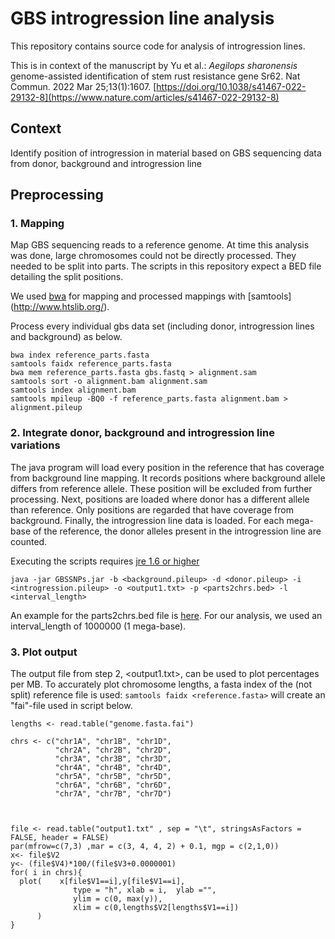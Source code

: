 # GBS introgression line analysis

This repository contains source code for analysis of introgression lines. 

This is in context of the manuscript by Yu et al.: *Aegilops sharonensis* genome-assisted identification of stem rust resistance gene Sr62. 
Nat Commun. 2022 Mar 25;13(1):1607. [https://doi.org/10.1038/s41467-022-29132-8](https://www.nature.com/articles/s41467-022-29132-8)


## Context

Identify position of introgression in material based on GBS sequencing data from donor, background and introgression line

## Preprocessing

### 1. Mapping

Map GBS sequencing reads to a reference genome. At time this analysis was done, large chromosomes could not be directly processed. They needed to be split into parts. The scripts in this repository expect a BED file detailing the split positions.

We used [bwa](http://bio-bwa.sourceforge.net/) for mapping and processed mappings with [samtools] (http://www.htslib.org/).

Process every individual gbs data set (including donor, introgression lines and background) as below.

```
bwa index reference_parts.fasta
samtools faidx reference_parts.fasta
bwa mem reference_parts.fasta gbs.fastq > alignment.sam
samtools sort -o alignment.bam alignment.sam
samtools index alignment.bam
samtools mpileup -BQ0 -f reference_parts.fasta alignment.bam > alignment.pileup

```

### 2. Integrate donor, background and introgression line variations

The java program will load every position in the reference that has coverage from background line mapping. It records positions where background allele differs from reference allele. These position will be excluded from further processing. Next, positions are loaded where donor has a different allele than reference. Only positions are regarded that have coverage from background. Finally, the introgression line data is loaded. For each mega-base of the reference, the donor alleles present in the introgression line are counted.

Executing the scripts requires [jre 1.6 or higher](https://www.oracle.com/uk/java/technologies/javase-java-archive-javase6-downloads.html)


```
java -jar GBSSNPs.jar -b <background.pileup> -d <donor.pileup> -i <introgression.pileup> -o <output1.txt> -p <parts2chrs.bed> -l <interval_length>
```

An example for the parts2chrs.bed file is [here](https://github.com/steuernb/GBS_introgression_line_analysis/blob/main/161010_Chinese_Spring_v1.0_pseudomolecules_parts_to_chr.bed). For our analysis, we used an interval_length of 1000000 (1 mega-base). 


### 3. Plot output

The output file from step 2, <output1.txt>, can be used to plot percentages per MB. To accurately plot chromosome lengths, a fasta index of the (not split) reference file is used: `samtools faidx <reference.fasta>` will create an "fai"-file used in script below. 

```{R}
lengths <- read.table("genome.fasta.fai")

chrs <- c("chr1A", "chr1B", "chr1D",
          "chr2A", "chr2B", "chr2D",
          "chr3A", "chr3B", "chr3D",
          "chr4A", "chr4B", "chr4D",
          "chr5A", "chr5B", "chr5D",
          "chr6A", "chr6B", "chr6D",
          "chr7A", "chr7B", "chr7D")



file <- read.table("output1.txt" , sep = "\t", stringsAsFactors = FALSE, header = FALSE)
par(mfrow=c(7,3) ,mar = c(3, 4, 4, 2) + 0.1, mgp = c(2,1,0))
x<- file$V2
y<- (file$V4)*100/(file$V3+0.0000001)
for( i in chrs){
  plot(    x[file$V1==i],y[file$V1==i],
              type = "h", xlab = i,  ylab ="", 
              ylim = c(0, max(y)), 
              xlim = c(0,lengths$V2[lengths$V1==i])
      )
}

```



